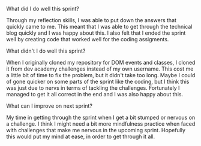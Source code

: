 What did I do well this sprint?


Through my reflection skills, I was able to put down the answers that quickly came to me. This meant that I was able to get through the technical blog quickly and I was happy about this. I also felt that I ended the sprint well by creating code that worked well for the coding assigments.  
 




What didn't I do well this sprint?

When I originally cloned my repository for DOM events and classes, I cloned it from dev academy challenges instead of my own username. This cost me a little bit of time to fix the problem, but it didn't take too long. Maybe I could of gone quicker on some parts of the sprint like the coding, but I think this was just due to nervs in terms of tackling the challenges. Fortunately I managed to get it all correct in the end and I was also happy about this. 





What can I improve on next sprint?

My time in getting through the sprint when I get a bit stumped or nervous on a challenge. I think I might need a bit more mindfulness practice when faced with challenges that make me nervous in the upcoming sprint. Hopefully this would put my mind at ease, in order to get through it all. 
    